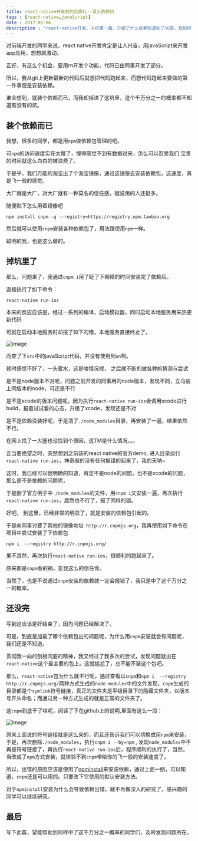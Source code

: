 ```yaml
---
title: react-native开发前的见面礼--误入依赖坑
tags : [react-native,javaScript]
date : 2017-01-06
description : "react-native开发，入坑第一篇，介绍了什么依赖包遇到了问题，及如何去解决它的，主要是由cnpm引起的"
---
```


对前端开发的同学来说，react native开发肯定是让人兴奋，用javaScript来开发app应用，想想就激动。

正好，有这么个机会，要用rn开发个功能，代码已由同事开发了部分。

所以，我从git上更新最新的代码后就想把代码跑起来，而想代码跑起来要做的第一件事便是安装依赖。

谁会想到，就装个依赖而已，而我却掉进了这坑里，这个千万分之一的概率都不知道有没有的坑。

## 装个依赖而已

我想，很多的同学，都是用`npm`做依赖包管理的吧。

可`npm`的访问速度实在太慢了，慢得感觉不到有数据过来，怎么可以忍受我们 宝贵的时间就这么白白的被浪费了。

于是乎，我们万能的淘宝出了个淘宝镜像，通过这镜像去安装依赖包，这速度，真是飞一般的感觉。

大厂就是大厂，对大厂就有一种莫名的信任感，据说用的人还挺多。

随便贴下怎么用着镜像吧

```
npm install cnpm -g --registry=https://registry.npm.taobao.org
```

然后就可以使用`cnpm`安装各种依赖包了，用法跟使用`npm`一样。

聪明的我，也是这么做的。

## 掉坑里了

那么，问题来了，我通过`cnpm i`用了眨了下眼睛的时间安装完了依赖后。

直接执行了如下命令：

```
react-native run-ios
```

本来的反应应该是，经过一系列的编译，启动模拟器，同时启动本地服务用来热更新代码

可就在启动本地服务时却报了如下的错，本地服务直接终止了。

![image](/images/2017/rn/dep-error.png)

而查了下`src`中的javaScript代码，并没有使用到`on`啊。

顿时感觉不好了，一头雾水，这是啥情况呢， 之后就不断的做各种的猜测与尝试

是不是node版本不对呢，问题之前开发的同事用的node版本，发现不同，立马装上同版本的node，可还是不行

是不是xcode的版本问题呢，因为执行`react-native run-ios`会调用xcode进行build，报着试试看的心态，升级了xcode，发现还是不对

是不是依赖没装好呢，于是清了`./node_modules`目录，再安装了一遍，结果依然不行。

在网上找了一大圈也没找到个原因，这TM是什么情况。。。

正当要绝望之时，突然想到之前装的react native的官方demo, 进入目录运行`react-native run-ios`，神奇般的没有任何报错的起来了，我的天呐~

这时，我已经可以很明确的知道，肯定不是node的问题，也不是xcode的问题，那么是不是依赖的问题呢，

于是删了官方例子中`./node_modules`的文件，用`cnpm i`又安装一遍，再次执行`react-native run-ios`，居然也不行了，报了同样的错。

好吧， 到这里，已经非常的明显了，就是安装的依赖包引起的。 

于是向同事讨要了其他的镜像地址` http://r.cnpmjs.org`，我再使用如下命令在项目中尝试安装了下依赖包

```
npm i  --registry http://r.cnpmjs.org/
```

果不其然，再次执行`react-native run-ios`，很顺利的跑起来了。

原来都是`cnpm`惹的祸，妄我这么的信任你。

当然了，也是不说通过`cnpm`安装的依赖就一定会报错了，我只是中了这千万分之一的概率。

## 还没完

写到这应该是好结束了，因为问题已经解决了。

可是，到底是加载了哪个依赖包出的问题呢，为什么用`cnpm`安装就会有问题呢，我们还是不知道。

贯彻我一向的刨根问底的精神，我又经过了我多次的尝试，发现问题就出在`react-native`这个最主要的包上。这就尴尬了，总不能不装这个包吧。

那么，`react-native`包为什么就不行呢，通过查看以`cnpm`和`npm i  --registry http://r.cnpmjs.org/`两种方式生成的`node-modules`中的文件发现，`cnpm`生成的目录都是个`symlink`符号链接，真正的文件夹是平级目录下的隐藏文件夹，以版本号开头命名；而通过另一种方式生成的就是正常的文件夹了。

这`cnpm`到底干了啥呢，阅读了下在github上的说明,里面有这么一段：

![image](/images/2017/rn/cnpm.png)

原来上面说的符号链接就是这么来的，而且还告诉我们可以切换成用`npm`来安装，于是，再次删除`./node_modules`，执行`cnpm i --by=npm` , 发现`node_modules`中不再是符号链接了，再执行`react-native run-ios`后，程序顺利的执行了，当然，当改成了`npm`方式安装，就体验不到`cnpm`带给你的飞一般的安装速度了。

所以，出错的原因应该是使用了[npminstall](https://github.com/cnpm/npminstall)来安装依赖，通过上面一刨，可以知道，`cnpm`还是可以用的。只要改下它使用的默认安装方法。 

对于`npminstall`安装为什么会导致依赖出错，就不再做深入的研究了。感兴趣的同学可以继续研究。

## 最后

写下此篇，望能帮助到同样中了这千万分之一概率的同学们，及时发现问题所在。








